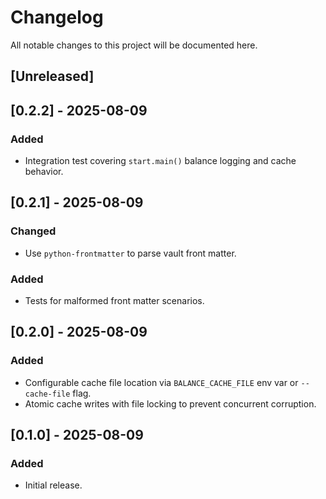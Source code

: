 # Changelog
All notable changes to this project will be documented here.

## [Unreleased]

## [0.2.2] - 2025-08-09
### Added
- Integration test covering `start.main()` balance logging and cache behavior.

## [0.2.1] - 2025-08-09
### Changed
- Use `python-frontmatter` to parse vault front matter.
### Added
- Tests for malformed front matter scenarios.

## [0.2.0] - 2025-08-09
### Added
- Configurable cache file location via `BALANCE_CACHE_FILE` env var or `--cache-file` flag.
- Atomic cache writes with file locking to prevent concurrent corruption.

## [0.1.0] - 2025-08-09
### Added
- Initial release.
